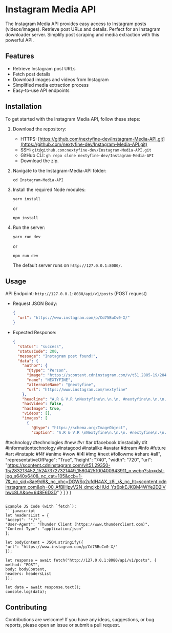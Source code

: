 # Instagram Media API

The Instagram Media API provides easy access to Instagram posts (videos/images). Retrieve post URLs and details. Perfect for an Instagram downloader server. Simplify post scraping and media extraction with this powerful API.

## Features

- Retrieve Instagram post URLs
- Fetch post details
- Download images and videos from Instagram
- Simplified media extraction process
- Easy-to-use API endpoints

## Installation

To get started with the Instagram Media API, follow these steps:

1. Download the repository:
   - HTTPS: [https://github.com/nextyfine-dev/Instagram-Media-API.git](https://github.com/nextyfine-dev/Instagram-Media-API.git)
   - SSH: `git@github.com:nextyfine-dev/Instagram-Media-API.git`
   - GitHub CLI: `gh repo clone nextyfine-dev/Instagram-Media-API`
   - Download the zip.

2. Navigate to the Instagram-Media-API folder:
   ```
   cd Instagram-Media-API
   ```

3. Install the required Node modules:
   ```
   yarn install
   ```
   or
   ```
   npm install
   ```

4. Run the server:
   ```
   yarn run dev
   ```
   or
   ```
   npm run dev
   ```
   The default server runs on `http://127.0.0.1:8080/`.

## Usage

API Endpoint: `http://127.0.0.1:8080/api/v1/posts` (POST request)

- Request JSON Body:
  ```json
  {
    "url": "https://www.instagram.com/p/Cd75BuCv0-X/"
  }
  ```

- Expected Response:
  ```json
  {
    "status": "success",
    "statusCode": 200,
    "message": "Instagram post found!",
    "data": {
      "author": {
        "@type": "Person",
        "image": "https://scontent.cdninstagram.com/v/t51.2885-19/284537464_749720126207805_227865564929001282_n.jpg?stp=dst-jpg_s100x100&_nc_cat=106&ccb=1-7&_nc_sid=8ae9d6&_nc_ohc=xYV6H9adgHoAX-OsfYY&_nc_ht=scontent.cdninstagram.com&oh=00_AfCHTWq3I_pwNgvDKeudPgf8_sQ55BPj6i67f1nucWcSrA&oe=64B0D991",
        "name": "NEXTYFINE",
        "alternateName": "@nextyfine",
        "url": "https://www.instagram.com/nextyfine"
      },
      "headline": "A.R & V.R \nNextyfine\n.\n.\n. #nextyfine\n.\n.\n.\n#tech #technology #technologies #new #vr #ar #facebook #instadaily #it #informationtechnology #instagood #instalike #avatar #dream #info #future #art #instapic #f4f #anime #wow #l4l #img  #next #followｍe #share #all",
      "hasVideo": false,
      "hasImage": true,
      "videos": [],
      "images": [
        {
          "@type": "https://schema.org/ImageObject",
          "caption": "A.R & V.R \nNextyfine\n.\n.\n. #nextyfine\n.\n.\n.\n#tech

 #technology #technologies #new #vr #ar #facebook #instadaily #it #informationtechnology #instagood #instalike #avatar #dream #info #future #art #instapic #f4f #anime #wow #l4l #img  #next #followｍe #share #all",
          "representativeOfPage": "True",
          "height": "740",
          "width": "720",
          "url": "https://scontent.cdninstagram.com/v/t51.29350-15/283213452_152473727321449_1580425100400943911_n.webp?stp=dst-jpg_s640x640&_nc_cat=105&ccb=1-7&_nc_sid=8ae9d6&_nc_ohc=DGWSo2ufdH4AX_z8i_r&_nc_ht=scontent.cdninstagram.com&oh=00_AfBIHpyV2N_dmcjxbHUd_Yz6pkEJKQM4WYe2D2lVhwc8LA&oe=648E6D3D"
        }
      ]
    }
  }
  ```

Example JS Code (with `fetch`):
```javascript
let headersList = {
  "Accept": "*/*",
  "User-Agent": "Thunder Client (https://www.thunderclient.com)",
  "Content-Type": "application/json"
};

let bodyContent = JSON.stringify({
  "url": "https://www.instagram.com/p/Cd75BuCv0-X/"
});

let response = await fetch("http://127.0.0.1:8080/api/v1/posts", { 
  method: "POST",
  body: bodyContent,
  headers: headersList
});

let data = await response.text();
console.log(data);
```

## Contributing

Contributions are welcome! If you have any ideas, suggestions, or bug reports, please open an issue or submit a pull request. 
